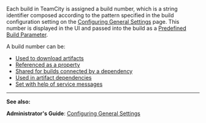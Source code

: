 [//]: # (title: Build Number)
[//]: # (auxiliary-id: Build Number)

Each build in TeamCity is assigned a build number, which is a string identifier composed according to the pattern specified in the build configuration setting on the [Configuring General Settings](configuring-general-settings.md) page. 
This number is displayed in the UI and passed into the build as a [Predefined Build Parameter](predefined-build-parameters.md). 



A build number can be:

* [Used to download artifacts](patterns-for-accessing-build-artifacts.md#Obtaining+Artifacts) 	
* [Referenced as a property](predefined-build-parameters.md)
* [Shared for builds connected by a dependency](how-to.md#Share+the+Build+number+for+Builds+in+a+Chain+Build)	
* [Used in artifact dependencies](artifact-dependencies.md)	
* [Set with help of service messages](build-script-interaction-with-teamcity.md#Reporting+Build+Number)


 __  __

__See also:__

__Administrator's Guide__: [Configuring General Settings](configuring-general-settings.md)
